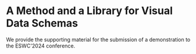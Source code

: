 # A Method and a Library for Visual Data Schemas

We provide the supporting material for the submission of a demonstration to the ESWC'2024 conference.
